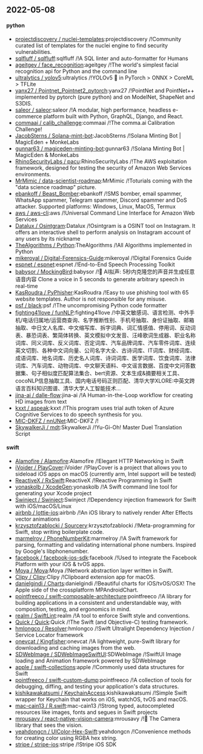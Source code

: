 ## 2022-05-08

#### python
* [projectdiscovery / nuclei-templates](https://github.com/projectdiscovery/nuclei-templates):projectdiscovery /!Community curated list of templates for the nuclei engine to find security vulnerabilities.
* [sqlfluff / sqlfluff](https://github.com/sqlfluff/sqlfluff):sqlfluff /!A SQL linter and auto-formatter for Humans
* [ageitgey / face_recognition](https://github.com/ageitgey/face_recognition):ageitgey /!The world's simplest facial recognition api for Python and the command line
* [ultralytics / yolov5](https://github.com/ultralytics/yolov5):ultralytics /!YOLOv5
🚀
in PyTorch > ONNX > CoreML > TFLite
* [yanx27 / Pointnet_Pointnet2_pytorch](https://github.com/yanx27/Pointnet_Pointnet2_pytorch):yanx27 /!PointNet and PointNet++ implemented by pytorch (pure python) and on ModelNet, ShapeNet and S3DIS.
* [saleor / saleor](https://github.com/saleor/saleor):saleor /!A modular, high performance, headless e-commerce platform built with Python, GraphQL, Django, and React.
* [commaai / calib_challenge](https://github.com/commaai/calib_challenge):commaai /!The comma.ai Calibration Challenge!
* [JacobSterns / Solana-mint-bot](https://github.com/JacobSterns/Solana-mint-bot):JacobSterns /!Solana Minting Bot | MagicEden + MonkeLabs
* [gunnar63 / magiceden-minting-bot](https://github.com/gunnar63/magiceden-minting-bot):gunnar63 /!Solana Minting Bot | MagicEden & MonkeLabs
* [RhinoSecurityLabs / pacu](https://github.com/RhinoSecurityLabs/pacu):RhinoSecurityLabs /!The AWS exploitation framework, designed for testing the security of Amazon Web Services environments.
* [MrMimic / data-scientist-roadmap](https://github.com/MrMimic/data-scientist-roadmap):MrMimic /!Toturials coming with the "data science roadmap" picture.
* [ebankoff / Beast_Bomber](https://github.com/ebankoff/Beast_Bomber):ebankoff /!SMS bomber, email spammer, WhatsApp spammer, Telegram spammer, Discord spammer and DoS attacker. Supported platforms: Windows, Linux, MacOS, Termux
* [aws / aws-cli](https://github.com/aws/aws-cli):aws /!Universal Command Line Interface for Amazon Web Services
* [Datalux / Osintgram](https://github.com/Datalux/Osintgram):Datalux /!Osintgram is a OSINT tool on Instagram. It offers an interactive shell to perform analysis on Instagram account of any users by its nickname
* [TheAlgorithms / Python](https://github.com/TheAlgorithms/Python):TheAlgorithms /!All Algorithms implemented in Python
* [mikeroyal / Digital-Forensics-Guide](https://github.com/mikeroyal/Digital-Forensics-Guide):mikeroyal /!Digital Forensics Guide
* [espnet / espnet](https://github.com/espnet/espnet):espnet /!End-to-End Speech Processing Toolkit
* [babysor / MockingBird](https://github.com/babysor/MockingBird):babysor /!🚀
AI拟声: 5秒内克隆您的声音并生成任意语音内容 Clone a voice in 5 seconds to generate arbitrary speech in real-time
* [KasRoudra / PyPhisher](https://github.com/KasRoudra/PyPhisher):KasRoudra /!Easy to use phishing tool with 65 website templates. Author is not responsible for any misuse.
* [psf / black](https://github.com/psf/black):psf /!The uncompromising Python code formatter
* [fighting41love / funNLP](https://github.com/fighting41love/funNLP):fighting41love /!中英文敏感词、语言检测、中外手机/电话归属地/运营商查询、名字推断性别、手机号抽取、身份证抽取、邮箱抽取、中日文人名库、中文缩写库、拆字词典、词汇情感值、停用词、反动词表、暴恐词表、繁简体转换、英文模拟中文发音、汪峰歌词生成器、职业名称词库、同义词库、反义词库、否定词库、汽车品牌词库、汽车零件词库、连续英文切割、各种中文词向量、公司名字大全、古诗词库、IT词库、财经词库、成语词库、地名词库、历史名人词库、诗词词库、医学词库、饮食词库、法律词库、汽车词库、动物词库、中文聊天语料、中文谣言数据、百度中文问答数据集、句子相似度匹配算法集合、bert资源、文本生成&摘要相关工具、cocoNLP信息抽取工具、国内电话号码正则匹配、清华大学XLORE:中英文跨语言百科知识图谱、清华大学人工智能技术…
* [jina-ai / dalle-flow](https://github.com/jina-ai/dalle-flow):jina-ai /!A Human-in-the-Loop workflow for creating HD images from text
* [kxxt / aspeak](https://github.com/kxxt/aspeak):kxxt /!This program uses trial auth token of Azure Cognitive Services to do speech synthesis for you.
* [MIC-DKFZ / nnUNet](https://github.com/MIC-DKFZ/nnUNet):MIC-DKFZ /!
* [SkywalkerJi / mdt](https://github.com/SkywalkerJi/mdt):SkywalkerJi /!Yu-Gi-Oh! Master Duel Translation Script

#### swift
* [Alamofire / Alamofire](https://github.com/Alamofire/Alamofire):Alamofire /!Elegant HTTP Networking in Swift
* [iVoider / PlayCover](https://github.com/iVoider/PlayCover):iVoider /!PlayCover is a project that allows you to sideload iOS apps on macOS (currently arm, Intel support will be tested)
* [ReactiveX / RxSwift](https://github.com/ReactiveX/RxSwift):ReactiveX /!Reactive Programming in Swift
* [yonaskolb / XcodeGen](https://github.com/yonaskolb/XcodeGen):yonaskolb /!A Swift command line tool for generating your Xcode project
* [Swinject / Swinject](https://github.com/Swinject/Swinject):Swinject /!Dependency injection framework for Swift with iOS/macOS/Linux
* [airbnb / lottie-ios](https://github.com/airbnb/lottie-ios):airbnb /!An iOS library to natively render After Effects vector animations
* [krzysztofzablocki / Sourcery](https://github.com/krzysztofzablocki/Sourcery):krzysztofzablocki /!Meta-programming for Swift, stop writing boilerplate code.
* [marmelroy / PhoneNumberKit](https://github.com/marmelroy/PhoneNumberKit):marmelroy /!A Swift framework for parsing, formatting and validating international phone numbers. Inspired by Google's libphonenumber.
* [facebook / facebook-ios-sdk](https://github.com/facebook/facebook-ios-sdk):facebook /!Used to integrate the Facebook Platform with your iOS & tvOS apps.
* [Moya / Moya](https://github.com/Moya/Moya):Moya /!Network abstraction layer written in Swift.
* [Clipy / Clipy](https://github.com/Clipy/Clipy):Clipy /!Clipboard extension app for macOS.
* [danielgindi / Charts](https://github.com/danielgindi/Charts):danielgindi /!Beautiful charts for iOS/tvOS/OSX! The Apple side of the crossplatform MPAndroidChart.
* [pointfreeco / swift-composable-architecture](https://github.com/pointfreeco/swift-composable-architecture):pointfreeco /!A library for building applications in a consistent and understandable way, with composition, testing, and ergonomics in mind.
* [realm / SwiftLint](https://github.com/realm/SwiftLint):realm /!A tool to enforce Swift style and conventions.
* [Quick / Quick](https://github.com/Quick/Quick):Quick /!The Swift (and Objective-C) testing framework.
* [hmlongco / Resolver](https://github.com/hmlongco/Resolver):hmlongco /!Swift Ultralight Dependency Injection / Service Locator framework
* [onevcat / Kingfisher](https://github.com/onevcat/Kingfisher):onevcat /!A lightweight, pure-Swift library for downloading and caching images from the web.
* [SDWebImage / SDWebImageSwiftUI](https://github.com/SDWebImage/SDWebImageSwiftUI):SDWebImage /!SwiftUI Image loading and Animation framework powered by SDWebImage
* [apple / swift-collections](https://github.com/apple/swift-collections):apple /!Commonly used data structures for Swift
* [pointfreeco / swift-custom-dump](https://github.com/pointfreeco/swift-custom-dump):pointfreeco /!A collection of tools for debugging, diffing, and testing your application's data structures.
* [kishikawakatsumi / KeychainAccess](https://github.com/kishikawakatsumi/KeychainAccess):kishikawakatsumi /!Simple Swift wrapper for Keychain that works on iOS, watchOS, tvOS and macOS.
* [mac-cain13 / R.swift](https://github.com/mac-cain13/R.swift):mac-cain13 /!Strong typed, autocompleted resources like images, fonts and segues in Swift projects
* [mrousavy / react-native-vision-camera](https://github.com/mrousavy/react-native-vision-camera):mrousavy /!📸
The Camera library that sees the vision.
* [yeahdongcn / UIColor-Hex-Swift](https://github.com/yeahdongcn/UIColor-Hex-Swift):yeahdongcn /!Convenience methods for creating color using RGBA hex string.
* [stripe / stripe-ios](https://github.com/stripe/stripe-ios):stripe /!Stripe iOS SDK
